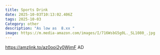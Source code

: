 ```yaml
---
title: Sports Drink
date: 2025-10-03T10:13:02.406Z
tags: 2025-10-03
Category: other
description: "As low as  8.xx "
image: https://m.media-amazon.com/images/I/716WsbG5g0L._SL1080_.jpg
---
```

https://amzlink.to/az0ooi2y0WjmF
AD